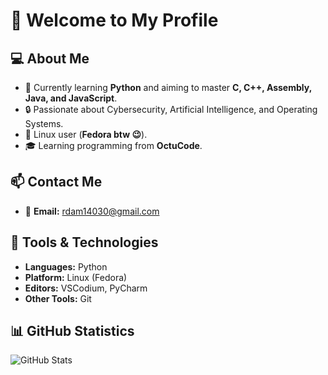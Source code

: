 # 👋 Welcome to My Profile  

## 💻 About Me  
- 🔭 Currently learning **Python** and aiming to master **C, C++, Assembly, Java, and JavaScript**.  
- 🔒 Passionate about Cybersecurity, Artificial Intelligence, and Operating Systems.  
- 🐧 Linux user (**Fedora btw 😉**).  
- 🎓 Learning programming from **OctuCode**.  

## 📫 Contact Me  
- 📧 **Email:** rdam14030@gmail.com  

## 🚀 Tools & Technologies  
- **Languages:** Python  
- **Platform:** Linux (Fedora)  
- **Editors:** VSCodium, PyCharm  
- **Other Tools:** Git  

## 📊 GitHub Statistics  
![GitHub Stats](https://github-readme-stats.vercel.app/api?username=Mohamed2812011&show_icons=true&theme=radical)
